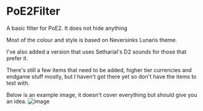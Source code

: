 # PoE2Filter
A basic filter for PoE2. It does not hide anything

Most of the colour and style is based on Neversinks Lunaris theme.

I've also added a version that uses Setharial's D2 sounds for those that prefer it.

There's still a few items that need to be added, higher tier currencies and endgame stuff mostly, but I haven't got there yet so don't have the items to test with. 

Below is an example image, it doesn't cover everything but should give you an idea.
![image](https://github.com/user-attachments/assets/3326ec49-4338-4e42-ac4b-33f923fc96e1)




